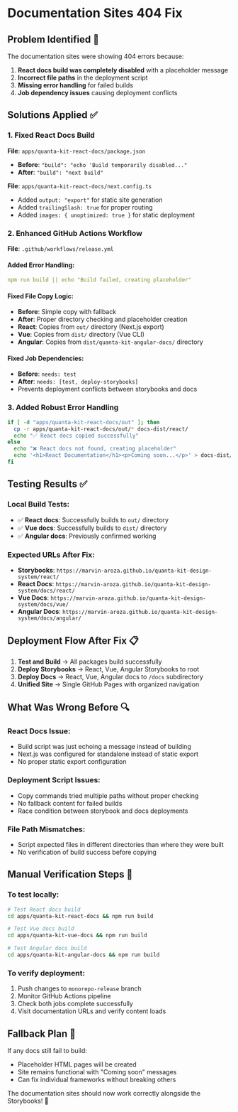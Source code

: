 # Documentation Sites 404 Fix

## Problem Identified 🚨
The documentation sites were showing 404 errors because:

1. **React docs build was completely disabled** with a placeholder message
2. **Incorrect file paths** in the deployment script
3. **Missing error handling** for failed builds
4. **Job dependency issues** causing deployment conflicts

## Solutions Applied ✅

### 1. Fixed React Docs Build
**File**: `apps/quanta-kit-react-docs/package.json`
- **Before**: `"build": "echo 'Build temporarily disabled..."`
- **After**: `"build": "next build"`

**File**: `apps/quanta-kit-react-docs/next.config.ts`
- Added `output: "export"` for static site generation
- Added `trailingSlash: true` for proper routing
- Added `images: { unoptimized: true }` for static deployment

### 2. Enhanced GitHub Actions Workflow
**File**: `.github/workflows/release.yml`

#### Added Error Handling:
```yaml
npm run build || echo "Build failed, creating placeholder"
```

#### Fixed File Copy Logic:
- **Before**: Simple copy with fallback
- **After**: Proper directory checking and placeholder creation
- **React**: Copies from `out/` directory (Next.js export)
- **Vue**: Copies from `dist/` directory (Vue CLI)
- **Angular**: Copies from `dist/quanta-kit-angular-docs/` directory

#### Fixed Job Dependencies:
- **Before**: `needs: test`
- **After**: `needs: [test, deploy-storybooks]`
- Prevents deployment conflicts between storybooks and docs

### 3. Added Robust Error Handling
```bash
if [ -d "apps/quanta-kit-react-docs/out" ]; then
  cp -r apps/quanta-kit-react-docs/out/* docs-dist/react/
  echo "✅ React docs copied successfully"
else
  echo "❌ React docs not found, creating placeholder"
  echo '<h1>React Documentation</h1><p>Coming soon...</p>' > docs-dist/react/index.html
fi
```

## Testing Results ✅

### Local Build Tests:
- ✅ **React docs**: Successfully builds to `out/` directory
- ✅ **Vue docs**: Successfully builds to `dist/` directory  
- ✅ **Angular docs**: Previously confirmed working

### Expected URLs After Fix:
- **Storybooks**: `https://marvin-aroza.github.io/quanta-kit-design-system/react/`
- **React Docs**: `https://marvin-aroza.github.io/quanta-kit-design-system/docs/react/`
- **Vue Docs**: `https://marvin-aroza.github.io/quanta-kit-design-system/docs/vue/`
- **Angular Docs**: `https://marvin-aroza.github.io/quanta-kit-design-system/docs/angular/`

## Deployment Flow After Fix 📋

1. **Test and Build** → All packages build successfully
2. **Deploy Storybooks** → React, Vue, Angular Storybooks to root
3. **Deploy Docs** → React, Vue, Angular docs to `/docs` subdirectory
4. **Unified Site** → Single GitHub Pages with organized navigation

## What Was Wrong Before 🔍

### React Docs Issue:
- Build script was just echoing a message instead of building
- Next.js was configured for standalone instead of static export
- No proper static export configuration

### Deployment Script Issues:
- Copy commands tried multiple paths without proper checking
- No fallback content for failed builds
- Race condition between storybook and docs deployments

### File Path Mismatches:
- Script expected files in different directories than where they were built
- No verification of build success before copying

## Manual Verification Steps 🧪

### To test locally:
```bash
# Test React docs build
cd apps/quanta-kit-react-docs && npm run build

# Test Vue docs build  
cd apps/quanta-kit-vue-docs && npm run build

# Test Angular docs build
cd apps/quanta-kit-angular-docs && npm run build
```

### To verify deployment:
1. Push changes to `monorepo-release` branch
2. Monitor GitHub Actions pipeline
3. Check both jobs complete successfully
4. Visit documentation URLs and verify content loads

## Fallback Plan 🔄

If any docs still fail to build:
- Placeholder HTML pages will be created
- Site remains functional with "Coming soon" messages
- Can fix individual frameworks without breaking others

The documentation sites should now work correctly alongside the Storybooks! 🎉
